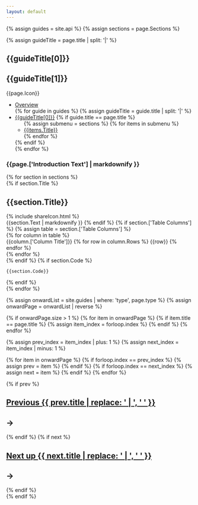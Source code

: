 ```yaml
---
layout: default
---
```


{% assign guides = site.api %}
{% assign sections = page.Sections %}
<section id="guideHeader">
  <div class="flex page--guides guide--{{page.Colours}}">
    <div class="flex__leftCol"></div>
    <div class="flex__mainCol">
      <div class="guide__inner-content">
      {% assign guideTitle = page.title | split: '|' %}
      <h1>{{guideTitle[0]}}</h1>
      <h1 class="secondary">{{guideTitle[1]}}</h1>
      </div>
    </div>
    <div class="flex__rightCol">
      <span class="js-guide-icons inview">
        {{page.Icon}}
      </span>
    </div>
  </div>
</section>
<section id="guideIntro" class="guide--introduction">
  <div class="flex guides--content">
    <div class="flex__leftCol">
      <div class="section__menu-anchor"></div>
      <ul class="section__menu">
        <li><a href="/docs/">Overview</a></li>
        {% for guide in guides %}
          {% assign guideTitle = guide.title | split: '|' %}
          <li {% if guide.title == page.title %} class="active" {% endif %}>
            <a href="/docs{{guide.url}}">{{guideTitle[0]}}</a>
            {% if guide.title == page.title %}
              <ul class="section__menu-sub">
                {% assign submenu = sections %}
                {% for items in submenu %}
                  <li><a href="#{{items.Title | replace: " ", "-" | downcase}}">{{items.Title}}</a></li>
                {% endfor %}
              </ul>
            {% endif %}
          </li>
        {% endfor %}
      </ul>
    </div>
    <div class="flex__mainCol">
      <h3>{{page.['Introduction Text'] | markdownify }}</h3>
    </div>
    <div class="flex__rightCol"></div>
  </div>
</section>
{% for section in sections %}
  <section id="{{section.Title | replace: " ", "-" | downcase}}" class="guides__container">
    <div class="flex guides--content">
      <div class="flex__leftCol"></div>
      <div class="flex__mainCol">
        {% if section.Title %}
          <div class="guides__title-wrapper">
            <h2>{{section.Title}}</h2>
            <span data-uri="/docs{{page.url}}#{{section.Title | replace: " ", "-" | downcase}}" class="guides__title-icon js-copy-clipboard">
              {% include shareIcon.html %}
            </span>
          </div>
          {{section.Text | markdownify }}
        {% endif %}
        {% if section.['Table Columns'] %}
          {% assign table = section.['Table Columns'] %}
          <div class="flex table">
            {% for column in table %}
              <div class="col">
                <span class="column-header">{{column.['Column Title']}}</span>
                {% for row in column.Rows %}
                  <span class="row {% if row contains 'required' %}color--required {% elsif row contains 'optional' %}color--optional{% endif %}"><span>{{row}}</span></span>
                {% endfor %}
              </div>
            {% endfor %}
          </div>
        {% endif %}
        {% if section.Code %}
          <pre class="code--block"><code class="language-js">{{section.Code}}</code></pre>
        {% endif %}
      </div>
      <div class="flex__rightCol">
      </div>
    </div>
  </section>
{% endfor %}

{% assign onwardList = site.guides | where: 'type', page.type %}
{% assign onwardPage = onwardList | reverse %}

{% if onwardPage.size > 1 %}
  {% for item in onwardPage %}
    {% if item.title == page.title %}
      {% assign item_index = forloop.index %}
    {% endif %}
  {% endfor %}

  {% assign prev_index = item_index | plus: 1 %}
  {% assign next_index = item_index | minus: 1 %}

  {% for item in onwardPage %}
    {% if forloop.index == prev_index %}
      {% assign prev = item %}
    {% endif %}
    {% if forloop.index == next_index %}
      {% assign next = item %}
    {% endif %}
  {% endfor %}

  <div class="flex onward__journeys-wrapper">
    <div class="flex__leftCol"></div>
    <div class="flex__mainCol">
      <div class="onward__journeys-flex">
        {% if prev %}
          <div class="flex--previous">
            <h2><a href="/docs{{ prev.url }}" class="prev" title="{{ prev.title }}">Previous <span class="previous--{{prev.Colours}}">{{ prev.title | replace: ' | ', ' ' }}</span></a></h2>
            <h2 class="onward__journeys-arrow">→</h2>
          </div>
        {% endif %}
        {% if next %}
          <div class="flex--next">
            <h2><a href="/docs{{ next.url }}" class="next" title="{{ next.title }}">Next up <span class="next--{{next.Colours}}">{{ next.title | replace: ' | ', ' ' }}</span></a></h2>
            <h2 class="onward__journeys-arrow">→</h2>
          </div>
        {% endif %}
      </div>
    </div>
    <div class="flex__rightCol"></div>
  </div>
{% endif %}
